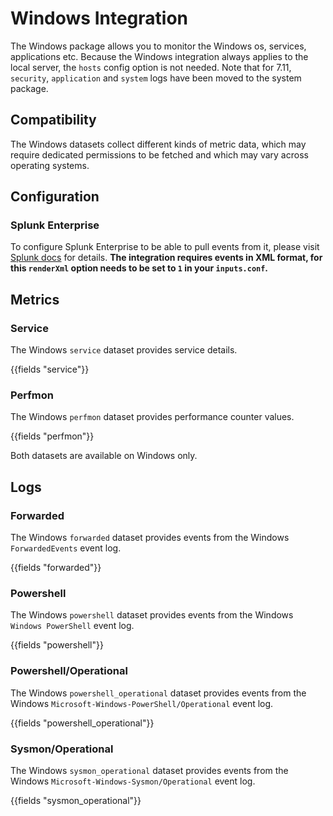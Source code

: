# Windows Integration

The Windows package allows you to monitor the Windows os, services, applications etc. Because the Windows integration
always applies to the local server, the `hosts` config option is not needed. Note that for 7.11, `security`, `application` and `system` logs have been moved to the system package.

## Compatibility

The Windows datasets collect different kinds of metric data, which may require dedicated permissions
to be fetched and which may vary across operating systems.

## Configuration

### Splunk Enterprise

To configure Splunk Enterprise to be able to pull events from it, please visit
[Splunk docs](https://docs.splunk.com/Documentation/SplunkCloud/latest/Data/MonitorWindowseventlogdata) for details. **The integration requires events in XML format, for this `renderXml` option needs to be set to `1` in your `inputs.conf`.**

## Metrics

### Service

The Windows `service` dataset provides service details.

{{fields "service"}}


### Perfmon

The Windows `perfmon` dataset provides performance counter values.

{{fields "perfmon"}}


Both datasets are available on Windows only.

## Logs

### Forwarded

The Windows `forwarded` dataset provides events from the Windows
`ForwardedEvents` event log.

{{fields "forwarded"}}


### Powershell

The Windows `powershell` dataset provides events from the Windows
`Windows PowerShell` event log.

{{fields "powershell"}}

### Powershell/Operational

The Windows `powershell_operational` dataset provides events from the Windows
`Microsoft-Windows-PowerShell/Operational` event log.

{{fields "powershell_operational"}}

### Sysmon/Operational

The Windows `sysmon_operational` dataset provides events from the Windows
`Microsoft-Windows-Sysmon/Operational` event log.

{{fields "sysmon_operational"}}
